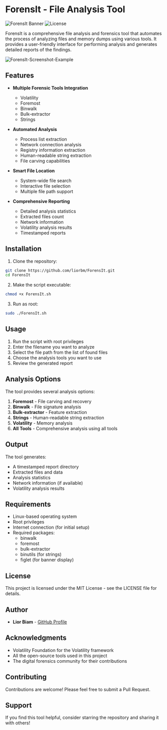 # ForensIt -  File Analysis Tool

![ForensIt Banner](https://img.shields.io/badge/ForensIt-v1.00-blue)
![License](https://img.shields.io/badge/License-MIT-green)

ForensIt is a comprehensive file analysis and forensics tool that automates the process of analyzing files and memory dumps using various tools. It provides a user-friendly interface for performing analysis and generates detailed reports of the findings.

![ForensIt-Screenshot-Example](https://github.com/user-attachments/assets/0640c871-dc03-46c9-980b-872254192ac0)

## Features

- **Multiple Forensic Tools Integration**
  - Volatility
  - Foremost
  - Binwalk
  - Bulk-extractor
  - Strings

- **Automated Analysis**
  - Process list extraction
  - Network connection analysis
  - Registry information extraction
  - Human-readable string extraction
  - File carving capabilities

- **Smart File Location**
  - System-wide file search
  - Interactive file selection
  - Multiple file path support

- **Comprehensive Reporting**
  - Detailed analysis statistics
  - Extracted files count
  - Network information
  - Volatility analysis results
  - Timestamped reports

## Installation

1. Clone the repository:
```bash
git clone https://github.com/liorbm/ForensIt.git
cd ForensIt
```

2. Make the script executable:
```bash
chmod +x ForensIt.sh
```

3. Run as root:
```bash
sudo ./ForensIt.sh
```

## Usage

1. Run the script with root privileges
2. Enter the filename you want to analyze
3. Select the file path from the list of found files
4. Choose the analysis tools you want to use
5. Review the generated report

## Analysis Options

The tool provides several analysis options:

1. **Foremost** - File carving and recovery
2. **Binwalk** - File signature analysis
3. **Bulk-extractor** - Feature extraction
4. **Strings** - Human-readable string extraction
5. **Volatility** - Memory analysis
6. **All Tools** - Comprehensive analysis using all tools

## Output

The tool generates:
- A timestamped report directory
- Extracted files and data
- Analysis statistics
- Network information (if available)
- Volatility analysis results

## Requirements

- Linux-based operating system
- Root privileges
- Internet connection (for initial setup)
- Required packages:
  - binwalk
  - foremost
  - bulk-extractor
  - binutils (for strings)
  - figlet (for banner display)

## License

This project is licensed under the MIT License - see the LICENSE file for details.

## Author

- **Lior Biam** - [GitHub Profile](https://github.com/liorbm)

## Acknowledgments

- Volatility Foundation for the Volatility framework
- All the open-source tools used in this project
- The digital forensics community for their contributions

## Contributing

Contributions are welcome! Please feel free to submit a Pull Request.

## Support

If you find this tool helpful, consider starring the repository and sharing it with others! 
